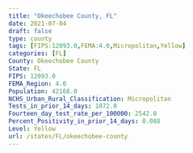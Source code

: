 ```yaml
---
title: "Okeechobee County, FL"
date: 2021-07-04
draft: false
type: county
tags: [FIPS:12093.0,FEMA:4.0,Micropolitan,Yellow]
categories: [FL]
County: Okeechobee County
State: FL
FIPS: 12093.0
FEMA_Region: 4.0
Population: 42168.0
NCHS_Urban_Rural_Classification: Micropolitan
Tests_in_prior_14_days: 1072.0
Fourteen_day_test_rate_per_100000: 2542.0
Percent_Positivity_in_prior_14_days: 0.088
Level: Yellow
url: /states/FL/okeechobee-county
---
```



